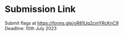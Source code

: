 # Submission Link
Submit flags at https://forms.gle/oR81Uq2cnjYRcKnC9 <br>
Deadline: 10th July 2023
